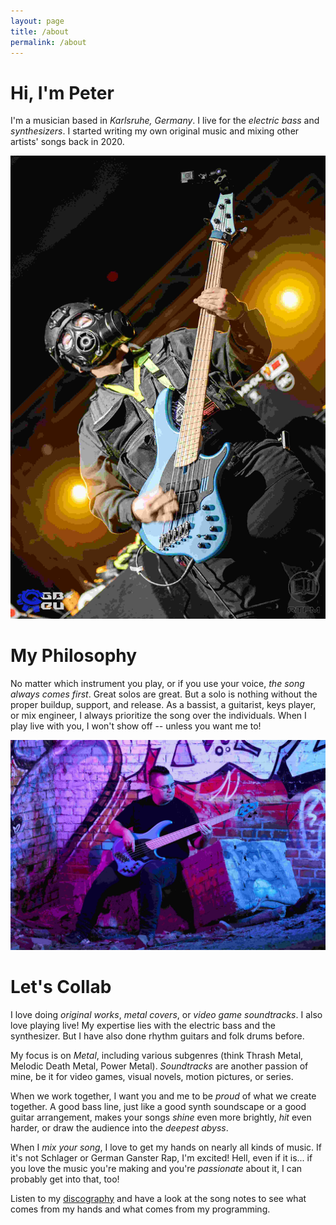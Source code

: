 ```yaml
---
layout: page
title: /about
permalink: /about
---
```


# Hi, I'm Peter


I'm a musician based in _Karlsruhe, Germany_. I live for the _electric bass_ and _synthesizers_. I started writing my own original music and mixing other artists' songs back in 2020.

<img alt="image" class="vertical-portrait" src="assets/img/bass_live_pic_1_lofi.jpg"/>

# My Philosophy

No matter which instrument you play, or if you use your voice, _the song always comes first_. Great solos are great. But a solo is nothing without the proper buildup, support, and release. As a bassist, a guitarist, keys player, or mix engineer, I always prioritize the song over the individuals. When I play live with you, I won't show off -- unless you want me to!

<img alt="image" class="horizontal-portrait" src="assets/img/bass_theme_pic_1_lofi.jpg"/>

# Let's Collab

I love doing _original works_, _metal covers_, or _video game soundtracks_. I also love playing live! My expertise lies with the electric bass and the synthesizer. But I have also done rhythm guitars and folk drums before.

My focus is on _Metal_, including various subgenres (think Thrash Metal, Melodic Death Metal, Power Metal). _Soundtracks_ are another passion of mine, be it for video games, visual novels, motion pictures, or series. 

<!--img alt="image" class="vertical-portrait" src="assets/img/smile_pic_1_lofi.jpg"/-->

When we work together, I want you and me to be _proud_ of what we create together. A good bass line, just like a good synth soundscape or a good guitar arrangement, makes your songs _shine_ even more brightly, _hit_ even harder, or draw the audience into the _deepest abyss_.

When I _mix your song_, I love to get my hands on nearly all kinds of music. If it's not Schlager or German Ganster Rap, I'm excited! Hell, even if it is... if you love the music you're making and you're _passionate_ about it, I can probably get into that, too!

Listen to my [discography](/discography) and have a look at the song notes to see what comes from my hands and what comes from my programming.

